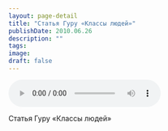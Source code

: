 ```yaml
---
layout: page-detail
title: "Статья Гуру «Классы людей»"
publishDate: 2010.06.26
description: ""
tags:
image:
draft: false
---
```


<audio title="2010.06.26 - Статья Гуру «Классы людей».mp3" src="https://filer-api.advayta.org/v1.0/public/files/74315" controls=""></audio>

 Статья Гуру «Классы людей» 

  

